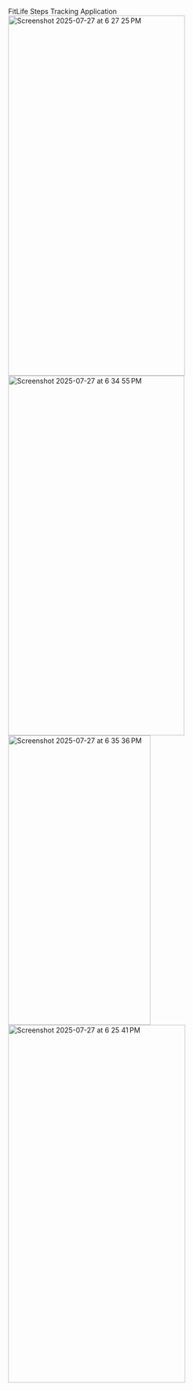 FitLife Steps Tracking Application
<img width="360" height="733" alt="Screenshot 2025-07-27 at 6 27 25 PM" src="https://github.com/user-attachments/assets/8d2ac894-0613-41a5-8378-59f73eedbc54" />
<img width="359" height="732" alt="Screenshot 2025-07-27 at 6 34 55 PM" src="https://github.com/user-attachments/assets/5777cce0-8c4a-431a-af2b-76f89cd94477" />
<img width="290" height="589" alt="Screenshot 2025-07-27 at 6 35 36 PM" src="https://github.com/user-attachments/assets/4c34acb5-00b4-40d7-a027-63dd0cdb58d2" />
<img width="361" height="728" alt="Screenshot 2025-07-27 at 6 25 41 PM" src="https://github.com/user-attachments/assets/51ab15d5-7eae-403e-afff-602049e6e491" />

